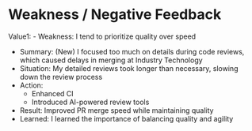 # Weakness / Negative Feedback

Value1: - Weakness: I tend to prioritize quality over speed
- Summary: (New) I focused too much on details during code reviews, which caused delays in merging at Industry Technology
- Situation: My detailed reviews took longer than necessary, slowing down the review process
- Action:
  - Enhanced CI
  - Introduced AI-powered review tools
- Result: Improved PR merge speed while maintaining quality
- Learned: I learned the importance of balancing quality and agility